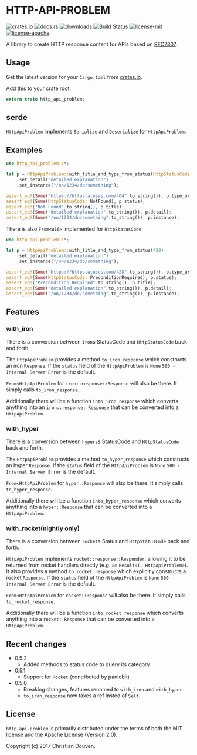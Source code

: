  # HTTP-API-PROBLEM

 [![crates.io](https://img.shields.io/crates/v/http-api-problem.svg)](https://crates.io/crates/http-api-problem)
 [![docs.rs](https://docs.rs/http-api-problem/badge.svg)](https://docs.rs/http-api-problem)
 [![downloads](https://img.shields.io/crates/d/http-api-problem.svg)](https://crates.io/crates/http-api-problem)
 [![Build Status](https://travis-ci.org/chridou/http-api-problem.svg?branch=master)](https://travis-ci.org/chridou/http-api-problem)
 [![license-mit](http://img.shields.io/badge/license-MIT-blue.svg)](https://github.com/chridou/http-api-problem/blob/master/LICENSE-MIT)
 [![license-apache](http://img.shields.io/badge/license-APACHE-blue.svg)](https://github.com/chridou/http-api-problem/blob/master/LICENSE-APACHE)

 A library to create HTTP response content for APIs based on
 [RFC7807](https://tools.ietf.org/html/rfc7807).

 ## Usage

 Get the latest version for your `Cargo.toml` from
 [crates.io](https://crates.io/crates/http-api-problem).

 Add this to your crate root:

 ```rust
 extern crate http_api_problem;
 ```

  ## serde

 `HttpApiProblem` implements `Serialize` and `Deserialize` for `HttpApiProblem`.

 ## Examples

 ```rust
 use http_api_problem::*;

 let p = HttpApiProblem::with_title_and_type_from_status(HttpStatusCode::NotFound)
     .set_detail("detailed explanation")
     .set_instance("/on/1234/do/something");

 assert_eq!(Some("https://httpstatuses.com/404".to_string()), p.type_url);
 assert_eq!(Some(HttpStatusCode::NotFound), p.status);
 assert_eq!("Not Found".to_string(), p.title);
 assert_eq!(Some("detailed explanation".to_string()), p.detail);
 assert_eq!(Some("/on/1234/do/something".to_string()), p.instance);
 ```

 There is also `From<u16>` implemented for `HttpStatusCode`:

 ```rust
 use http_api_problem::*;

 let p = HttpApiProblem::with_title_and_type_from_status(428)
     .set_detail("detailed explanation")
     .set_instance("/on/1234/do/something");

 assert_eq!(Some("https://httpstatuses.com/428".to_string()), p.type_url);
 assert_eq!(Some(HttpStatusCode::PreconditionRequired), p.status);
 assert_eq!("Precondition Required".to_string(), p.title);
 assert_eq!(Some("detailed explanation".to_string()), p.detail);
 assert_eq!(Some("/on/1234/do/something".to_string()), p.instance);
 ```

 ## Features


 ### with_iron

 There is a conversion between `iron`s StatusCode and `HttpStatusCode` back and forth.

 The `HttpApiProblem` provides a method `to_iron_response` which constructs an iron `Response`.
 If the `status` field of the `HttpApiProblem` is `None` `500 - Internal Server Error` is the default.

 `From<HttpApiProblem` for `iron::response::Response` will also be there. It simply calls
 `to_iron_response`.

 Additionally there will be a function `into_iron_response` which converts anything into
 an `iron::response::Response` that can be converted into a `HttpApiProblem`.

 ### with_hyper

 There is a conversion between `hypers`s StatusCode and `HttpStatusCode` back and forth.

 The `HttpApiProblem` provides a method `to_hyper_response` which constructs an hyper `Response`.
 If the `status` field of the `HttpApiProblem` is `None` `500 - Internal Server Error` is the default.

 `From<HttpApiProblem` for `hyper::Response` will also be there. It simply calls
 `to_hyper_response`.

 Additionally there will be a function `into_hyper_response` which converts anything into
 a `hyper::Response` that can be converted into a `HttpApiProblem`.

 ### with_rocket(nightly only)

 There is a conversion between `rocket`s Status and `HttpStatusCode` back and forth.

 `HttpApiProblem` implements `rocket::response::Responder`, allowing it to be returned
 from rocket handlers directly (e.g. as `Result<T, HttpApiProblem>`).
 It also provides a method `to_rocket_response` which explicitly constructs a rocket `Response`.
 If the `status` field of the `HttpApiProblem` is `None` `500 - Internal Server Error` is the default.

 `From<HttpApiProblem` for `rocket::Response` will also be there. It simply calls
 `to_rocket_response`.

 Additionally there will be a function `into_rocket_response` which converts anything into
 a `rocket::Response` that can be converted into a `HttpApiProblem`.


## Recent changes

* 0.5.2
    * Added methods to status code to query its category
* 0.5.1
    * Support for `Rocket` (contributed by panicbit)
* 0.5.0
    * Breaking changes, features renamed to `with_iron` and `with_hyper`
    * `to_iron_response` now takes a ref insted of `Self`.

 ## License

 `http-api-problem` is primarily distributed under the terms of both the MIT license and the
 Apache License (Version 2.0).

 Copyright (c) 2017 Christian Douven.
